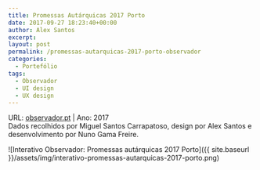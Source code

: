 ```yaml
---
title: Promessas Autárquicas 2017 Porto
date: 2017-09-27 18:23:40+00:00
author: Alex Santos
excerpt:
layout: post
permalink: /promessas-autarquicas-2017-porto-observador
categories:
  - Portefólio
tags:
  - Observador
  - UI design
  - UX design
---
```

<p>URL: <a href="http://observador.pt/interativo/moreira-um-terco-das-principais-promessas-por-cumprir-no-porto/" target="_blank">observador.pt</a> | Ano: 2017<br>
Dados recolhidos por Miguel Santos Carrapatoso, design por Alex Santos e desenvolvimento por Nuno Gama Freire.</p>

![Interativo Observador: Promessas autárquicas 2017 Porto]({{ site.baseurl }}/assets/img/interativo-promessas-autarquicas-2017-porto.png)